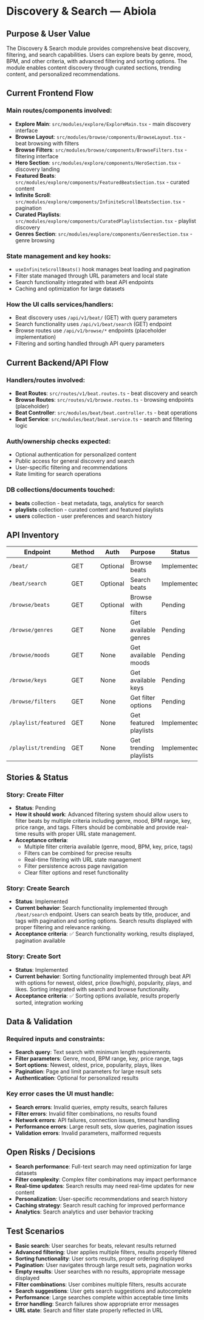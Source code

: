 # Discovery & Search — Abiola

## Purpose & User Value

The Discovery & Search module provides comprehensive beat discovery, filtering, and search capabilities. Users can explore beats by genre, mood, BPM, and other criteria, with advanced filtering and sorting options. The module enables content discovery through curated sections, trending content, and personalized recommendations.

## Current Frontend Flow

### Main routes/components involved:
- **Explore Main**: `src/modules/explore/ExploreMain.tsx` - main discovery interface
- **Browse Layout**: `src/modules/browse/components/BrowseLayout.tsx` - beat browsing with filters
- **Browse Filters**: `src/modules/browse/components/BrowseFilters.tsx` - filtering interface
- **Hero Section**: `src/modules/explore/components/HeroSection.tsx` - discovery landing
- **Featured Beats**: `src/modules/explore/components/FeaturedBeatsSection.tsx` - curated content
- **Infinite Scroll**: `src/modules/explore/components/InfiniteScrollBeatsSection.tsx` - pagination
- **Curated Playlists**: `src/modules/explore/components/CuratedPlaylistsSection.tsx` - playlist discovery
- **Genres Section**: `src/modules/explore/components/GenresSection.tsx` - genre browsing

### State management and key hooks:
- `useInfiniteScrollBeats()` hook manages beat loading and pagination
- Filter state managed through URL parameters and local state
- Search functionality integrated with beat API endpoints
- Caching and optimization for large datasets

### How the UI calls services/handlers:
- Beat discovery uses `/api/v1/beat/` (GET) with query parameters
- Search functionality uses `/api/v1/beat/search` (GET) endpoint
- Browse routes use `/api/v1/browse/*` endpoints (placeholder implementation)
- Filtering and sorting handled through API query parameters

## Current Backend/API Flow

### Handlers/routes involved:
- **Beat Routes**: `src/routes/v1/beat.routes.ts` - beat discovery and search
- **Browse Routes**: `src/routes/v1/browse.routes.ts` - browsing endpoints (placeholder)
- **Beat Controller**: `src/modules/beat/beat.controller.ts` - beat operations
- **Beat Service**: `src/modules/beat/beat.service.ts` - search and filtering logic

### Auth/ownership checks expected:
- Optional authentication for personalized content
- Public access for general discovery and search
- User-specific filtering and recommendations
- Rate limiting for search operations

### DB collections/documents touched:
- **beats** collection - beat metadata, tags, analytics for search
- **playlists** collection - curated content and featured playlists
- **users** collection - user preferences and search history

## API Inventory

| Endpoint | Method | Auth | Purpose | Status | Notes |
|----------|--------|------|---------|--------|-------|
| `/beat/` | GET | Optional | Browse beats | Implemented | Public discovery |
| `/beat/search` | GET | Optional | Search beats | Implemented | Full-text search |
| `/browse/beats` | GET | Optional | Browse with filters | Pending | Placeholder only |
| `/browse/genres` | GET | None | Get available genres | Pending | Placeholder only |
| `/browse/moods` | GET | None | Get available moods | Pending | Placeholder only |
| `/browse/keys` | GET | None | Get available keys | Pending | Placeholder only |
| `/browse/filters` | GET | None | Get filter options | Pending | Placeholder only |
| `/playlist/featured` | GET | None | Get featured playlists | Implemented | Curated content |
| `/playlist/trending` | GET | None | Get trending playlists | Implemented | Popular content |

## Stories & Status

### Story: Create Filter
- **Status**: Pending
- **How it should work**: Advanced filtering system should allow users to filter beats by multiple criteria including genre, mood, BPM range, key, price range, and tags. Filters should be combinable and provide real-time results with proper URL state management.
- **Acceptance criteria**: 
  - Multiple filter criteria available (genre, mood, BPM, key, price, tags)
  - Filters can be combined for precise results
  - Real-time filtering with URL state management
  - Filter persistence across page navigation
  - Clear filter options and reset functionality

### Story: Create Search
- **Status**: Implemented
- **Current behavior**: Search functionality implemented through `/beat/search` endpoint. Users can search beats by title, producer, and tags with pagination and sorting options. Search results displayed with proper filtering and relevance ranking.
- **Acceptance criteria**: ✅ Search functionality working, results displayed, pagination available

### Story: Create Sort
- **Status**: Implemented
- **Current behavior**: Sorting functionality implemented through beat API with options for newest, oldest, price (low/high), popularity, plays, and likes. Sorting integrated with search and browse functionality.
- **Acceptance criteria**: ✅ Sorting options available, results properly sorted, integration working

## Data & Validation

### Required inputs and constraints:
- **Search query**: Text search with minimum length requirements
- **Filter parameters**: Genre, mood, BPM range, key, price range, tags
- **Sort options**: Newest, oldest, price, popularity, plays, likes
- **Pagination**: Page and limit parameters for large result sets
- **Authentication**: Optional for personalized results

### Key error cases the UI must handle:
- **Search errors**: Invalid queries, empty results, search failures
- **Filter errors**: Invalid filter combinations, no results found
- **Network errors**: API failures, connection issues, timeout handling
- **Performance errors**: Large result sets, slow queries, pagination issues
- **Validation errors**: Invalid parameters, malformed requests

## Open Risks / Decisions

- **Search performance**: Full-text search may need optimization for large datasets
- **Filter complexity**: Complex filter combinations may impact performance
- **Real-time updates**: Search results may need real-time updates for new content
- **Personalization**: User-specific recommendations and search history
- **Caching strategy**: Search result caching for improved performance
- **Analytics**: Search analytics and user behavior tracking

## Test Scenarios

- **Basic search**: User searches for beats, relevant results returned
- **Advanced filtering**: User applies multiple filters, results properly filtered
- **Sorting functionality**: User sorts results, proper ordering displayed
- **Pagination**: User navigates through large result sets, pagination works
- **Empty results**: User searches with no results, appropriate message displayed
- **Filter combinations**: User combines multiple filters, results accurate
- **Search suggestions**: User gets search suggestions and autocomplete
- **Performance**: Large searches complete within acceptable time limits
- **Error handling**: Search failures show appropriate error messages
- **URL state**: Search and filter state properly reflected in URL
